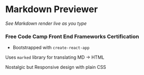 # Markdown Previewer
*See Markdown render live as you type*
### Free Code Camp Front End Frameworks Certification

- Bootstrapped with `create-react-app`

Uses `marked` library for translating MD -> HTML

Nostalgic but Responsive design with plain CSS
